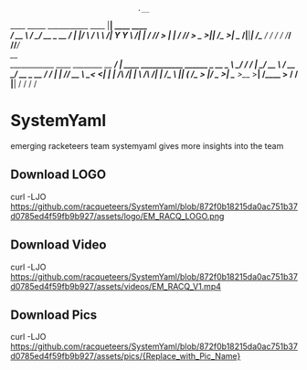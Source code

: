                                    .__                
  ____   _____   ___________  ____ |__| ____    ____  
_/ __ \ /     \_/ __ \_  __ \/ ___\|  |/    \  / ___\ 
\  ___/|  Y Y  \  ___/|  | \/ /_/  >  |   |  \/ /_/  >
 \___  >__|_|  /\___  >__|  \___  /|__|___|  /\___  / 
     \/      \/     \/     /_____/         \//_____/  
                                          __                              
____________    ____  ________ __   _____/  |_  ____   ___________  ______
\_  __ \__  \ _/ ___\/ ____/  |  \_/ __ \   __\/ __ \_/ __ \_  __ \/  ___/
 |  | \// __ \\  \__< <_|  |  |  /\  ___/|  | \  ___/\  ___/|  | \/\___ \ 
 |__|  (____  /\___  >__   |____/  \___  >__|  \___  >\___  >__|  /____  >
            \/     \/   |__|           \/          \/     \/           \/ 

# SystemYaml
emerging racketeers team systemyaml gives more insights into the team

## Download LOGO

curl -LJO https://github.com/racqueteers/SystemYaml/blob/872f0b18215da0ac751b37d0785ed4f59fb9b927/assets/logo/EM_RACQ_LOGO.png

## Download Video

curl -LJO https://github.com/racqueteers/SystemYaml/blob/872f0b18215da0ac751b37d0785ed4f59fb9b927/assets/videos/EM_RACQ_V1.mp4

## Download Pics

curl -LJO https://github.com/racqueteers/SystemYaml/blob/872f0b18215da0ac751b37d0785ed4f59fb9b927/assets/pics/{Replace_with_Pic_Name}
